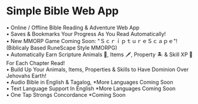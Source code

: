 # Simple Bible Web App
• Online / Offline Bible Reading & Adventure Web App<br>
• Saves & Bookmarks Your Progress As You Read Automatically!<br>
• New MMORP Game Coming Soon: "ＳｃｒｉｐｔｕｒｅＳｃａｐｅ"! (Biblicaly Based RuneScape Style MMORPG)<br>
• Automatically Earn Scripture Animals 🐅, Items 🗡️, Property 🏝️ & Skill XP 💎 For Each Chapter Read!<br>
• Build Up Your Animals, Items, Properties & Skills to Have Dominion Over Jehovahs Earth!<br>
• Audio Bible in English & Tagalog, *More Languages Coming Soon<br>
• Text Language Support In English *More Languages Coming Soon<br>
• One Tap Strongs Concordance *Coming Soon<br>
